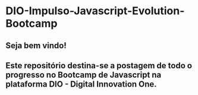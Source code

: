 # DIO-Impulso-Javascript-Evolution-Bootcamp

## Seja bem vindo!

## Este repositório destina-se a postagem de todo o progresso no Bootcamp de Javascript na plataforma DIO - Digital Innovation One.
